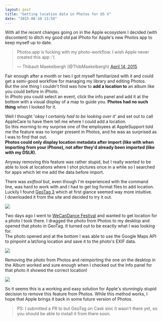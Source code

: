 ```yaml
---
layout: post
title: "Getting location data in Photos for OS X"
date: "2015-08-10 13:59"
---
```


With all the recent changes going on in the Apple ecosystem I decided (with discontent) to ditch my good old pal iPhoto for Apple's new Photos app to keep myself up to date.

<blockquote class="twitter-tweet" lang="en"><p lang="en" dir="ltr">Photos.app is fucking with my photo-workflow. I wish Apple never created this app :&#39;(</p>&mdash; Thibault Maekelbergh (@ThibMaekelbergh) <a href="https://twitter.com/ThibMaekelbergh/status/587962799852249088">April 14, 2015</a></blockquote> <script async src="//platform.twitter.com/widgets.js" charset="utf-8"></script>

Fair enough after a month or two I got myself familiarized with it and could get a semi-good workflow for managing my library and editing Photos.  
But the one thing I couldn't find was how to **add a location to** an album like you could before in iPhoto.  
In iPhoto you could select an event, click the info panel and add it at the bottom with a visual display of a map to guide you. **Photos had no such thing** when I looked for it.

Well I thought '*okay I certainly had to be looking over it*' and set out to call AppleCare to have them tell me where I could add a location.  
So this morning to my surprise one of the employees at AppleSupport told me the feature was no longer present in Photos, and he was as surprised as I was to find that out.  
**Photos could only display location metadata after import (like with when importing from your iPhone), not after they'd already been imported (like with my DSLR).**

Anyway removing this feature was rather stupid, but I really wanted to be able to look at locations where I shot pictures once in a while so I searched for apps which let me add the data before import.

There was *exiftool* but, even though I'm experienced with the command line, was hard to work with and I had to get log format files to add location.  
Luckily I found [GeoTag 3](http://www.snafu.org/GeoTag/) which at first glance seemed way more intuitive.  
I downloaded it from the site and decided to try it out.

![](http://res.cloudinary.com/thibault-maekelbergh/image/upload/c_scale,w_1024/v1439210217/Geotag%20Photos.app/Screen_Shot_2015-08-10_at_14.28.55.png)

Two days ago I went to [WeCanDance Festival](http://wecandance.be) and wanted to get location for a photo I took there. I dragged the photo from Photos to my desktop and opened that photo in GeoTag. It turned out to be exactly what I was looking for.  
The photo opened and at the bottom I was able to use the Google Maps API to pinpoint a lat/long location and save it to the photo's EXIF data.

![](http://res.cloudinary.com/thibault-maekelbergh/image/upload/c_scale,w_1024/v1439210214/Geotag%20Photos.app/Screen_Shot_2015-08-10_at_14.29.44.png)

Removing the photo from Photos and reimporting the one on the desktop in the Album worked and sure enough when I checked out the Info panel for that photo it showed the correct location!

![](http://res.cloudinary.com/thibault-maekelbergh/image/upload/c_scale,w_1024/v1439210217/Geotag%20Photos.app/Screen_Shot_2015-08-10_at_14.30.22.png)

So it seems this is a working and easy solution for Apple's stunningly stupid decision to remove this feature from Photos. While this method works, I hope that Apple brings it back in some future version of Photos.

> PS: I submitted a PR to but GeoTag on Cask sinc it wasn't there yet, so you should be able to install it from there soon.
